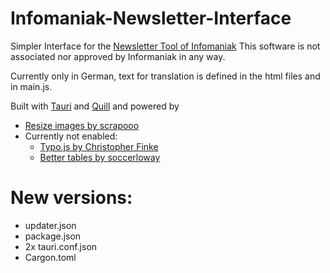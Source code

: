 # Infomaniak-Newsletter-Interface
Simpler Interface for the [Newsletter Tool of Infomaniak](https://www.infomaniak.com/de/marketing-events/newsletter-tool)
This software is not associated nor approved by Informaniak in any way.

Currently only in German, text for translation is defined in the html files and in main.js.

Built with [Tauri](https://tauri.app/) and [Quill](https://quilljs.com/) and powered by
* [Resize images by scrapooo](https://github.com/scrapooo/quill-resize-module)
* Currently not enabled:
	* [Typo.js by Christopher Finke](https://github.com/cfinke/Typo.js)
	* [Better tables by soccerloway](https://github.com/soccerloway/quill-better-table)


# New versions:
- updater.json
- package.json
- 2x tauri.conf.json
- Cargon.toml